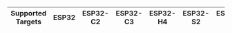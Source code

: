 | Supported Targets | ESP32 | ESP32-C2 | ESP32-C3 | ESP32-H4 | ESP32-S2 | ESP32-S3 |
| ----------------- | ----- | -------- | -------- | -------- | -------- | -------- |
